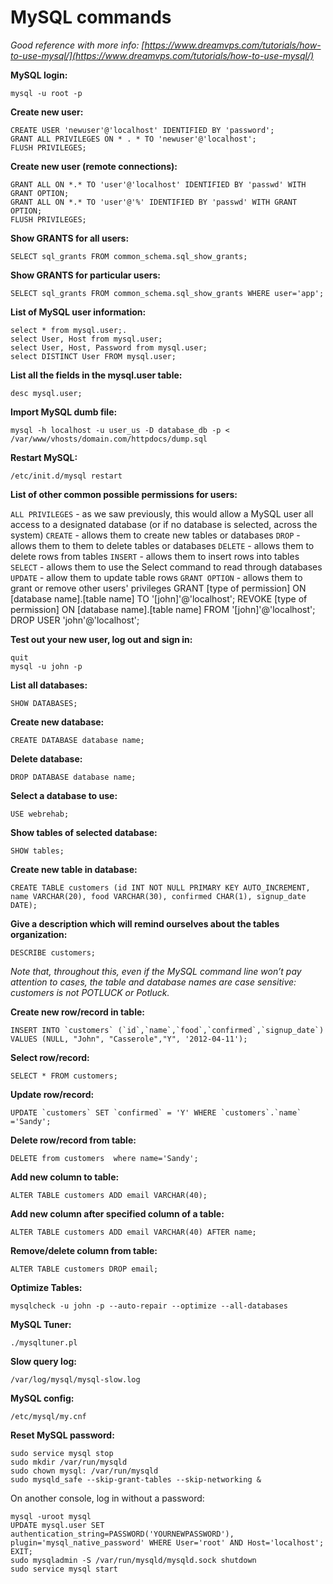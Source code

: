 # MySQL commands

_Good reference with more info: [https://www.dreamvps.com/tutorials/how-to-use-mysql/](https://www.dreamvps.com/tutorials/how-to-use-mysql/)_


**MySQL login:**

	mysql -u root -p


**Create new user:**

	CREATE USER 'newuser'@'localhost' IDENTIFIED BY 'password';
	GRANT ALL PRIVILEGES ON * . * TO 'newuser'@'localhost';
	FLUSH PRIVILEGES;

**Create new user (remote connections):**

	GRANT ALL ON *.* TO 'user'@'localhost' IDENTIFIED BY 'passwd' WITH GRANT OPTION;
	GRANT ALL ON *.* TO 'user'@'%' IDENTIFIED BY 'passwd' WITH GRANT OPTION;
	FLUSH PRIVILEGES;


**Show GRANTS for all users:**

	SELECT sql_grants FROM common_schema.sql_show_grants;


**Show GRANTS for particular users:**
	
	SELECT sql_grants FROM common_schema.sql_show_grants WHERE user='app';


**List of MySQL user information:**

	select * from mysql.user;.
	select User, Host from mysql.user;
	select User, Host, Password from mysql.user;
	select DISTINCT User FROM mysql.user;

**List all the fields in the mysql.user table:**

	desc mysql.user;


**Import MySQL dumb file:**

	mysql -h localhost -u user_us -D database_db -p < /var/www/vhosts/domain.com/httpdocs/dump.sql


**Restart MySQL:**

	/etc/init.d/mysql restart
	


**List of other common possible permissions for users:**

`ALL PRIVILEGES` - as we saw previously, this would allow a MySQL user all access to a designated database (or if no database is selected, across the system)
`CREATE` - allows them to create new tables or databases
`DROP` - allows them to them to delete tables or databases
`DELETE` - allows them to delete rows from tables
`INSERT` - allows them to insert rows into tables
`SELECT` - allows them to use the Select command to read through databases
`UPDATE` - allow them to update table rows
`GRANT OPTION` - allows them to grant or remove other users' privileges
GRANT [type of permission] ON [database name].[table name] TO '[john]'@'localhost';
REVOKE [type of permission] ON [database name].[table name] FROM '[john]'@'localhost';
DROP USER 'john'@'localhost';

**Test out your new user, log out and sign in:**
	
	quit
	mysql -u john -p

**List all databases:**

	SHOW DATABASES;

**Create new database:**

	CREATE DATABASE database name;

**Delete database:**

	DROP DATABASE database name;

**Select a database to use:**

	USE webrehab;

**Show tables of selected database:**

	SHOW tables;

**Create new table in database:**

	CREATE TABLE customers (id INT NOT NULL PRIMARY KEY AUTO_INCREMENT, name VARCHAR(20), food VARCHAR(30), confirmed CHAR(1), signup_date DATE);

**Give a description which will remind ourselves about the tables organization:**

	DESCRIBE customers;

_Note that, throughout this, even if the MySQL command line won’t pay attention to cases, the table and database names are case sensitive: customers is not POTLUCK or Potluck._

**Create new row/record in table:**

	INSERT INTO `customers` (`id`,`name`,`food`,`confirmed`,`signup_date`) VALUES (NULL, "John", "Casserole","Y", '2012-04-11');

**Select row/record:**

	SELECT * FROM customers;

**Update row/record:**

	UPDATE `customers` SET `confirmed` = 'Y' WHERE `customers`.`name` ='Sandy';

**Delete row/record from table:**
	
	DELETE from customers  where name='Sandy';


**Add new column to table:**
	
	ALTER TABLE customers ADD email VARCHAR(40);

**Add new column after specified column of a table:**

	ALTER TABLE customers ADD email VARCHAR(40) AFTER name; 

**Remove/delete column from table:**
	
	ALTER TABLE customers DROP email;


**Optimize Tables:**

	mysqlcheck -u john -p --auto-repair --optimize --all-databases

**MySQL Tuner:**

	./mysqltuner.pl

**Slow query log:**
	
	/var/log/mysql/mysql-slow.log

**MySQL config:**

	/etc/mysql/my.cnf
	
**Reset MySQL password:**

	sudo service mysql stop
	sudo mkdir /var/run/mysqld
	sudo chown mysql: /var/run/mysqld
	sudo mysqld_safe --skip-grant-tables --skip-networking &

On another console, log in without a password:

	mysql -uroot mysql
	UPDATE mysql.user SET authentication_string=PASSWORD('YOURNEWPASSWORD'), plugin='mysql_native_password' WHERE User='root' AND Host='localhost'; EXIT;
	sudo mysqladmin -S /var/run/mysqld/mysqld.sock shutdown
	sudo service mysql start
